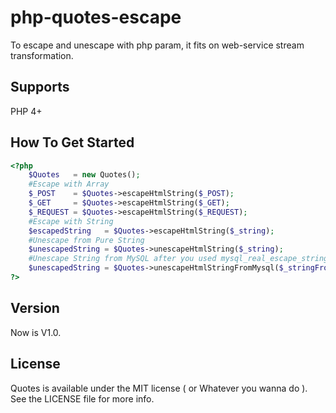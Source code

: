 php-quotes-escape
=====================
To escape and unescape with php param, it fits on web-service stream transformation.

## Supports

PHP 4+

## How To Get Started
````PHP
<?php
	$Quotes   = new Quotes();
	#Escape with Array
	$_POST    = $Quotes->escapeHtmlString($_POST);
	$_GET     = $Quotes->escapeHtmlString($_GET);
	$_REQUEST = $Quotes->escapeHtmlString($_REQUEST);
	#Escape with String
	$escapedString   = $Quotes->escapeHtmlString($_string);
	#Unescape from Pure String
	$unescapedString = $Quotes->unescapeHtmlString($_string);
	#Unescape String from MySQL after you used mysql_real_escape_string() to escape the string.
	$unescapedString = $Quotes->unescapeHtmlStringFromMysql($_stringFromMysql);
?>
````
## Version

Now is V1.0.

## License

Quotes is available under the MIT license ( or Whatever you wanna do ). See the LICENSE file for more info.

